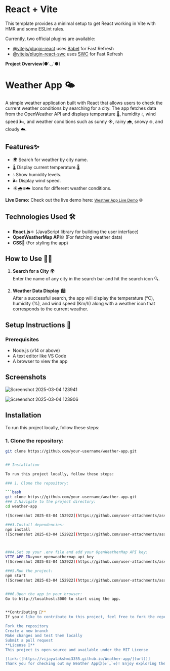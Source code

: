 # React + Vite

This template provides a minimal setup to get React working in Vite with HMR and some ESLint rules.

Currently, two official plugins are available:

- [@vitejs/plugin-react](https://github.com/vitejs/vite-plugin-react/blob/main/packages/plugin-react/README.md) uses [Babel](https://babeljs.io/) for Fast Refresh
- [@vitejs/plugin-react-swc](https://github.com/vitejs/vite-plugin-react-swc) uses [SWC](https://swc.rs/) for Fast Refresh

**Project Overview**(●'◡'●)
# Weather App 🌤️

A simple weather application built with React that allows users to check the current weather conditions by searching for a city. The app fetches data from the OpenWeather API and displays temperature 🌡️, humidity 💧, wind speed 🌬️, and weather conditions such as sunny ☀️, rainy 🌧️, snowy ❄️, and cloudy ☁️.

## Features✨

- 🌍 Search for weather by city name.
- 🌡️ Display current temperature.🌡️
- 💧 Show humidity levels.
- 🌬️ Display wind speed.
- ☀️🌧️❄️☁️ Icons for different weather conditions.

**Live Demo:**
Check out the live demo here: <span style="font-size: 12px;"><a href="https://vijayalakshmi3355.github.io/Weather-app/" target="_blank">Weather App Live Demo</a></span> 🌐

## Technologies Used 🛠️
- **React.js**⚛️ (JavaScript library for building the user interface)
- **OpenWeatherMap API**🌐 (For fetching weather data)
- **CSS**🎨 (For styling the app)

## How to Use 🧑‍💻
1. **Search for a City** 🌍  
   Enter the name of any city in the search bar and hit the search icon 🔍.
   
2. **Weather Data Display** 🏙️  
   After a successful search, the app will display the temperature (°C), humidity (%), and wind speed (Km/h) along with a weather icon that corresponds to the current weather.

## Setup Instructions 🔧

### Prerequisites
- Node.js (v14 or above)
- A text editor like VS Code
- A browser to view the app


## Screenshots

![Screenshot 2025-03-04 123941](https://github.com/user-attachments/assets/1bf77864-fbea-4a83-bfa7-ba96c339aac2)

![Screenshot 2025-03-04 123906](https://github.com/user-attachments/assets/1accfa83-44f7-40f0-8312-becca09e7590)


## Installation

To run this project locally, follow these steps:

### 1. Clone the repository:

```bash
git clone https://github.com/your-username/weather-app.git


## Installation

To run this project locally, follow these steps:

### 1. Clone the repository:

```bash
git clone https://github.com/your-username/weather-app.git
### 2.Navigate to the project directory:
cd weather-app

![Screenshot 2025-03-04 152922](https://github.com/user-attachments/assets/36d784be-94f2-4f33-a900-0a2a0e50da7b)

###3.Install dependencies:
npm install
![Screenshot 2025-03-04 152922](https://github.com/user-attachments/assets/435ea121-61c6-45c9-95e0-06eca1bafcb5)



###4.Set up your .env file and add your OpenWeatherMap API key:
VITE_APP_ID=your_openweathermap_api_key
![Screenshot 2025-03-04 152922](https://github.com/user-attachments/assets/23f7eba9-fb4f-488c-8574-df3b90435907)

###5.Run the project:
npm start
![Screenshot 2025-03-04 152922](https://github.com/user-attachments/assets/07349dfd-57d6-41d2-969f-029e1d7aed8f)


###6.Open the app in your browser:
Go to http://localhost:3000 to start using the app.


**Contributing 🤝**
If you'd like to contribute to this project, feel free to fork the repository and submit a pull request! 🚀

Fork the repository
Create a new branch
Make changes and test them locally
Submit a pull request
**License 📄**
This project is open-source and available under the MIT License

[link:([https://vijayalakshmi3355.github.io/Weather-app/](url))]
Thank you for checking out my Weather App😉(❁´◡`❁)! Enjoy exploring the weather! 🌦️💫
